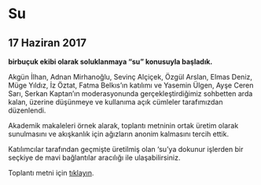 Su
==

17 Haziran 2017
---------------

**birbuçuk ekibi olarak soluklanmaya “su” konusuyla başladık.**

Akgün İlhan, Adnan Mirhanoğlu, Sevinç Alçiçek, Özgül Arslan, Elmas Deniz, Müge Yıldız, İz Öztat, Fatma Belkıs’ın katılımı ve Yasemin Ülgen, Ayşe Ceren Sarı, Serkan Kaptan’ın moderasyonunda gerçekleştirdiğimiz sohbetten arda kalan, üzerine düşünmeye ve kullanıma açık cümleler tarafımızdan düzenlendi.

Akademik makaleleri örnek alarak, toplantı metninin ortak üretim olarak sunulmasını ve akışkanlık için ağızların anonim kalmasını tercih ettik.

Katılımcılar tarafından geçmişte üretilmiş olan ‘su’ya dokunur işlerden bir seçkiye de mavi bağlantılar aracılığı ile ulaşabilirsiniz.

Toplantı metni için <a href="https://drive.google.com/open?id=0B7Y5QjvCHgjuM1NfS3ZNcTBGN3M" target="_blank">tıklayın</a>.
